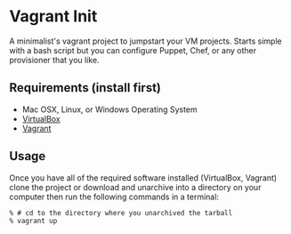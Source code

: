 Vagrant Init
============================================================

A minimalist's vagrant project to jumpstart your VM projects. Starts simple
with a bash script but you can configure Puppet, Chef, or any other
provisioner that you like.


Requirements (install first)
------------------------------

-   Mac OSX, Linux, or Windows Operating System
-   [VirtualBox](https://www.virtualbox.org/wiki/Downloads)
-   [Vagrant](http://downloads.vagrantup.com/)


Usage
------------------------------

Once you have all of the required software installed (VirtualBox, Vagrant) clone the project or download and unarchive into a directory on your computer then run the following commands in a terminal:

    % # cd to the directory where you unarchived the tarball
    % vagrant up

